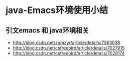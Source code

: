 # java-Emacs环境使用小结

## 引文emacs 和 java环境相关

+ http://blog.csdn.net/zgmzyr/article/details/7363038
+ http://blog.csdn.net/csfreebird/article/details/7027915
+ http://blog.csdn.net/csfreebird/article/details/7028174



